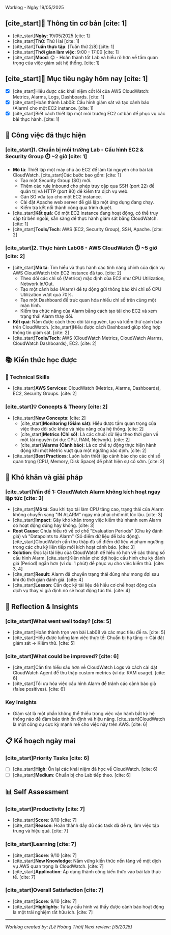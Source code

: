 Worklog - Ngày 19/05/2025

## [cite_start]📅 Thông tin cơ bản [cite: 1]
- [cite_start]**Ngày**: 19/05/2025 [cite: 1]
- [cite_start]**Thứ**: Thứ Hai [cite: 1]
- [cite_start]**Tuần thực tập**: [Tuần thứ 2/8] [cite: 1]
- [cite_start]**Thời gian làm việc**: 9:00 - 17:00 [cite: 1]
- [cite_start]**Mood**: 😊 - Hoàn thành tốt Lab và hiểu rõ hơn về tầm quan trọng của việc giám sát hệ thống. [cite: 1]

## [cite_start]🎯 Mục tiêu ngày hôm nay [cite: 1]
- [x] [cite_start]Hiểu được các khái niệm cốt lõi của AWS CloudWatch: Metrics, Alarms, Logs, Dashboards. [cite: 1]
- [x] [cite_start]Hoàn thành Lab08: Cấu hình giám sát và tạo cảnh báo (Alarm) cho một EC2 instance. [cite: 1]
- [x] [cite_start]Biết cách thiết lập một môi trường EC2 cơ bản để phục vụ các bài thực hành. [cite: 1]

## 💼 Công việc đã thực hiện

### [cite_start]1. Chuẩn bị môi trường Lab - Cấu hình EC2 & Security Group ⏱️ ~2 giờ [cite: 1]
- **Mô tả**: Thiết lập một máy chủ ảo EC2 để làm tài nguyên cho bài lab CloudWatch. [cite_start]Các bước bao gồm: [cite: 1]
    - Tạo một Security Group (SG) mới.
    - Thêm các rule Inbound cho phép truy cập qua SSH (port 22) để quản trị và HTTP (port 80) để kiểm tra dịch vụ web.
    - Gán SG vừa tạo cho một EC2 instance.
    - Cài đặt Apache web server để giả lập một ứng dụng đang chạy.
    - Kiểm tra kết nối thành công qua trình duyệt.
- [cite_start]**Kết quả**: Có một EC2 instance đang hoạt động, có thể truy cập từ bên ngoài, sẵn sàng để thực hành giám sát bằng CloudWatch. [cite: 1]
- [cite_start]**Tools/Tech**: AWS (EC2, Security Group), SSH, Apache. [cite: 2]

### [cite_start]2. Thực hành Lab08 - AWS CloudWatch ⏱️ ~5 giờ [cite: 2]
- [cite_start]**Mô tả**: Tìm hiểu và thực hành các tính năng chính của dịch vụ AWS CloudWatch trên EC2 instance đã tạo. [cite: 2]
    - Theo dõi các chỉ số (Metrics) mặc định của EC2 như CPU Utilization, Network In/Out.
    - Tạo một cảnh báo (Alarm) để tự động gửi thông báo khi chỉ số CPU Utilization vượt quá 70%.
    - Tạo một Dashboard để trực quan hóa nhiều chỉ số trên cùng một màn hình.
    - Kiểm tra chức năng của Alarm bằng cách tạo tải cho EC2 và xem trạng thái Alarm thay đổi.
- **Kết quả**: Nắm được cách theo dõi tài nguyên, tạo và kiểm thử cảnh báo trên CloudWatch. [cite_start]Hiểu được cách Dashboard giúp tổng hợp thông tin giám sát. [cite: 2]
- [cite_start]**Tools/Tech**: AWS (CloudWatch Metrics, CloudWatch Alarms, CloudWatch Dashboards), EC2. [cite: 2]

## 📚 Kiến thức học được

### 🔧 Technical Skills
- [cite_start]**AWS Services**: CloudWatch (Metrics, Alarms, Dashboards), EC2, Security Groups. [cite: 2]

### [cite_start]💡 Concepts & Theory [cite: 2]
- [cite_start]**New Concepts**: [cite: 2]
    - [cite_start]**Monitoring (Giám sát)**: Hiểu được tầm quan trọng của việc theo dõi sức khỏe và hiệu năng của hệ thống. [cite: 2]
    - [cite_start]**Metrics (Chỉ số)**: Là các chuỗi dữ liệu theo thời gian về một tài nguyên (ví dụ: CPU, RAM, Network). [cite: 2]
    - [cite_start]**Alarms (Cảnh báo)**: Là cơ chế tự động thực hiện hành động khi một Metric vượt qua một ngưỡng xác định. [cite: 2]
- [cite_start]**Best Practices**: Luôn luôn thiết lập cảnh báo cho các chỉ số quan trọng (CPU, Memory, Disk Space) để phát hiện sự cố sớm. [cite: 2]

## 🚧 Khó khăn và giải pháp

### [cite_start]Vấn đề 1: CloudWatch Alarm không kích hoạt ngay lập tức [cite: 3]
- [cite_start]**Mô tả**: Sau khi tạo tải làm CPU tăng cao, trạng thái của Alarm không chuyển sang "IN ALARM" ngay mà phải chờ một lúc lâu. [cite: 3]
- [cite_start]**Impact**: Gây khó khăn trong việc kiểm thử nhanh xem Alarm có hoạt động đúng hay không. [cite: 3]
- **Root Cause**: Chưa hiểu rõ về cơ chế "Evaluation Periods" (Chu kỳ đánh giá) và "Datapoints to Alarm" (Số điểm dữ liệu để báo động). [cite_start]CloudWatch cần thu thập đủ số điểm dữ liệu vi phạm ngưỡng trong các chu kỳ liên tiếp mới kích hoạt cảnh báo. [cite: 3]
- **Solution**: Đọc lại tài liệu của CloudWatch để hiểu rõ hơn về các thông số cấu hình Alarm. [cite_start]Kiên nhẫn chờ đợi hoặc cấu hình chu kỳ đánh giá (Period) ngắn hơn (ví dụ: 1 phút) để phục vụ cho việc kiểm thử. [cite: 3, 4]
- [cite_start]**Result**: Alarm đã chuyển trạng thái đúng như mong đợi sau khi đủ thời gian đánh giá. [cite: 4]
- [cite_start]**Lesson**: Cần đọc kỹ tài liệu để hiểu cơ chế hoạt động của dịch vụ thay vì giả định nó sẽ hoạt động tức thì. [cite: 4]

## 💭 Reflection & Insights

### [cite_start]What went well today? [cite: 5]
- [cite_start]Hoàn thành trọn vẹn bài Lab08 và các mục tiêu đề ra. [cite: 5]
- [cite_start]Hiểu được luồng làm việc thực tế: Chuẩn bị hạ tầng -> Cài đặt giám sát -> Kiểm thử. [cite: 5]

### [cite_start]What could be improved? [cite: 6]
- [cite_start]Cần tìm hiểu sâu hơn về CloudWatch Logs và cách cài đặt CloudWatch Agent để thu thập custom metrics (ví dụ: RAM usage). [cite: 6]
- [cite_start]Tối ưu hóa việc cấu hình Alarm để tránh các cảnh báo giả (false positives). [cite: 6]

### Key Insights
- Giám sát là một phần không thể thiếu trong việc vận hành bất kỳ hệ thống nào để đảm bảo tính ổn định và hiệu năng. [cite_start]CloudWatch là một công cụ cực kỳ mạnh mẽ cho việc này trên AWS. [cite: 6]

## 📋 Kế hoạch ngày mai

### [cite_start]Priority Tasks [cite: 6]
- [ ] [cite_start]**High**: Ôn lại các khái niệm đã học về CloudWatch. [cite: 6]
- [ ] [cite_start]**Medium**: Chuẩn bị cho Lab tiếp theo. [cite: 6]

## 📊 Self Assessment

### [cite_start]Productivity [cite: 7]
- [cite_start]**Score**: 9/10 [cite: 7]
- [cite_start]**Reason**: Hoàn thành đầy đủ các task đã đề ra, làm việc tập trung và hiệu quả. [cite: 7]

### [cite_start]Learning [cite: 7]
- [cite_start]**Score**: 9/10 [cite: 7]
- [cite_start]**New Knowledge**: Nắm vững kiến thức nền tảng về một dịch vụ AWS quan trọng là CloudWatch. [cite: 7]
- [cite_start]**Application**: Áp dụng thành công kiến thức vào bài lab thực tế. [cite: 7]

### [cite_start]Overall Satisfaction [cite: 7]
- [cite_start]**Score**: 9/10 [cite: 7]
- [cite_start]**Highlights**: Tự tay cấu hình và thấy được cảnh báo hoạt động là một trải nghiệm rất hữu ích. [cite: 7]

---
*Worklog created by: [Lê Hoàng Thái]*
*Next review: [/5/2025]*